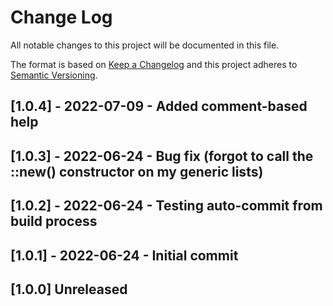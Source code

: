 # Change Log

All notable changes to this project will be documented in this file.

The format is based on [Keep a Changelog](http://keepachangelog.com/)
and this project adheres to [Semantic Versioning](http://semver.org/).

## [1.0.4] - 2022-07-09 - Added comment-based help

## [1.0.3] - 2022-06-24 - Bug fix (forgot to call the ::new() constructor on my generic lists)

## [1.0.2] - 2022-06-24 - Testing auto-commit from build process

## [1.0.1] - 2022-06-24 - Initial commit

## [1.0.0] Unreleased

